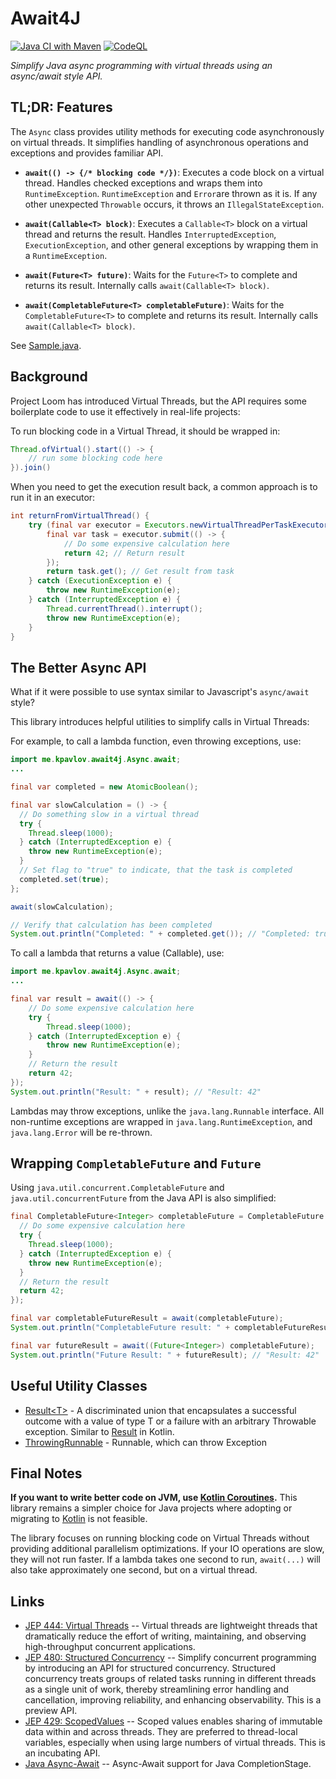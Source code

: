 # Await4J

[![Java CI with Maven](https://github.com/kpavlov/await4j/actions/workflows/maven.yml/badge.svg)](https://github.com/kpavlov/await4j/actions/workflows/maven.yml)
[![CodeQL](https://github.com/kpavlov/await4j/actions/workflows/github-code-scanning/codeql/badge.svg)](https://github.com/kpavlov/await4j/actions/workflows/github-code-scanning/codeql)

_Simplify Java async programming with virtual threads using an async/await style API._

## TL;DR: Features

The `Async` class provides utility methods for executing code asynchronously on virtual threads. It simplifies handling of asynchronous operations and exceptions and provides familiar API.

- **`await(() -> {/* blocking code */})`**:
  Executes a code block on a virtual thread. Handles checked exceptions and wraps them into `RuntimeException`. `RuntimeException` and `Error`are thrown as it is. If any other unexpected `Throwable` occurs, it throws an `IllegalStateException`.

- **`await(Callable<T> block)`**:
  Executes a `Callable<T>` block on a virtual thread and returns the result. Handles `InterruptedException`, `ExecutionException`, and other general exceptions by wrapping them in a `RuntimeException`.

- **`await(Future<T> future)`**:
  Waits for the `Future<T>` to complete and returns its result. Internally calls `await(Callable<T> block)`.

- **`await(CompletableFuture<T> completableFuture)`**:
  Waits for the `CompletableFuture<T>` to complete and returns its result. Internally calls `await(Callable<T> block)`.

See [Sample.java](src/test/java/me/kpavlov/await4j/Sample.java).

## Background

Project Loom has introduced Virtual Threads, but the API requires some boilerplate code to use it effectively in real-life projects:

To run blocking code in a Virtual Thread, it should be wrapped in:
```java
Thread.ofVirtual().start(() -> {
    // run some blocking code here
}).join()
```

When you need to get the execution result back, a common approach is to run it in an executor:

```java
int returnFromVirtualThread() {
    try (final var executor = Executors.newVirtualThreadPerTaskExecutor()) {
        final var task = executor.submit(() -> {
            // Do some expensive calculation here
            return 42; // Return result
        });
        return task.get(); // Get result from task
    } catch (ExecutionException e) {
        throw new RuntimeException(e);
    } catch (InterruptedException e) {
        Thread.currentThread().interrupt();
        throw new RuntimeException(e);
    }
}
```

## The Better Async API

What if it were possible to use syntax similar to Javascript's `async/await` style?

This library introduces helpful utilities to simplify calls in Virtual Threads:

For example, to call a lambda function, even throwing exceptions, use:

```java
import me.kpavlov.await4j.Async.await;
...

final var completed = new AtomicBoolean();

final var slowCalculation = () -> {
  // Do something slow in a virtual thread
  try {
    Thread.sleep(1000);
  } catch (InterruptedException e) {
    throw new RuntimeException(e);
  }
  // Set flag to "true" to indicate, that the task is completed
  completed.set(true);
};

await(slowCalculation);

// Verify that calculation has been completed
System.out.println("Completed: " + completed.get()); // "Completed: true"
```

To call a lambda that returns a value (Callable), use:

```java
import me.kpavlov.await4j.Async.await;
...

final var result = await(() -> {
    // Do some expensive calculation here
    try {
        Thread.sleep(1000);
    } catch (InterruptedException e) {
        throw new RuntimeException(e);
    }
    // Return the result
    return 42; 
});
System.out.println("Result: " + result); // "Result: 42"
```

Lambdas may throw exceptions, unlike the `java.lang.Runnable` interface. All non-runtime exceptions are wrapped in `java.lang.RuntimeException`, and `java.lang.Error` will be re-thrown.

## Wrapping `CompletableFuture` and `Future`

Using `java.util.concurrent.CompletableFuture` and `java.util.concurrentFuture` from the Java API is also simplified:

```java
final CompletableFuture<Integer> completableFuture = CompletableFuture.supplyAsync(() -> {
  // Do some expensive calculation here
  try {
    Thread.sleep(1000);
  } catch (InterruptedException e) {
    throw new RuntimeException(e);
  }
  // Return the result
  return 42;
});

final var completableFutureResult = await(completableFuture);
System.out.println("CompletableFuture result: " + completableFutureResult); // "Result: 42"

final var futureResult = await((Future<Integer>) completableFuture);
System.out.println("Future Result: " + futureResult); // "Result: 42"
```

## Useful Utility Classes

- [Result&lt;T&gt;](src/main/java/me/kpavlov/utils/Result.java) - A discriminated union that encapsulates a successful outcome with a value of type T or a failure with an arbitrary Throwable exception. Similar to [Result](https://kotlinlang.org/api/latest/jvm/stdlib/kotlin/-result/) in Kotlin.
- [ThrowingRunnable](src/main/java/me/kpavlov/utils/ThrowingRunnable.java) - Runnable, which can throw Exception

## Final Notes

**If you want to write better code on JVM, use [Kotlin Coroutines](https://kotlinlang.org/docs/coroutines-overview.html).** This library remains a simpler choice for Java projects where adopting or migrating to [Kotlin](https://kotlinlang.org) is not feasible.

The library focuses on running blocking code on Virtual Threads without providing additional parallelism optimizations. If your IO operations are slow, they will not run faster. If a lambda takes one second to run, `await(...)` will also take approximately one second, but on a virtual thread.

## Links

- [JEP 444: Virtual Threads](https://openjdk.org/jeps/444) -- Virtual threads are lightweight threads that dramatically reduce the effort of writing, maintaining, and observing high-throughput concurrent applications.
- [JEP 480: Structured Concurrency](https://openjdk.org/jeps/480) -- Simplify concurrent programming by introducing an API for structured concurrency. Structured concurrency treats groups of related tasks running in different threads as a single unit of work, thereby streamlining error handling and cancellation, improving reliability, and enhancing observability. This is a preview API.
- [JEP 429: ScopedValues](https://openjdk.org/jeps/429) -- Scoped values enables sharing of immutable data within and across threads. They are preferred to thread-local variables, especially when using large numbers of virtual threads. This is an incubating API.
- [Java Async-Await](https://github.com/AugustNagro/java-async-await) -- Async-Await support for Java CompletionStage.
